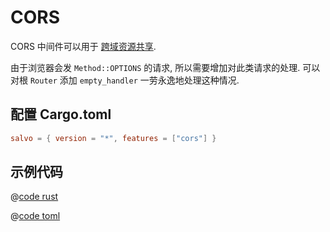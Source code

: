 # CORS

CORS 中间件可以用于 [跨域资源共享](https://developer.mozilla.org/zh-CN/docs/Web/HTTP/CORS).

由于浏览器会发 `Method::OPTIONS` 的请求, 所以需要增加对此类请求的处理. 可以对根 `Router` 添加 `empty_handler` 一劳永逸地处理这种情况.

## 配置 Cargo.toml

```toml
salvo = { version = "*", features = ["cors"] }
```

## 示例代码


<CodeGroup>
  <CodeGroupItem title="main.rs" active>

@[code rust](../../../codes/cors/src/main.rs)

  </CodeGroupItem>
  <CodeGroupItem title="Cargo.toml">

@[code toml](../../../codes/cors/Cargo.toml)

  </CodeGroupItem>
</CodeGroup>
